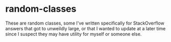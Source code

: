 # random-classes

These are random classes, some I've written specifically for StackOverflow answers that got to unweildly large, or that I wanted to update at a later time since I suspect they may have utility for myself or someone else.
